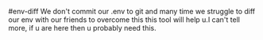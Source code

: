 #env-diff
We don't commit our .env to git and many time we struggle to diff our env with our friends to overcome this this tool will help u.I can't tell more, if u are here then u probably need this.
